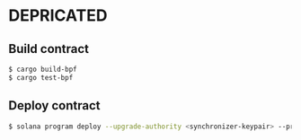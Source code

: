 # DEPRICATED
Build contract
-------------------------

``` bash
$ cargo build-bpf
$ cargo test-bpf
```

Deploy contract
-------------------------

``` bash
$ solana program deploy --upgrade-authority <synchronizer-keypair> --program-id <program_id-keypair> <path/to/synchronizer.so>
```
